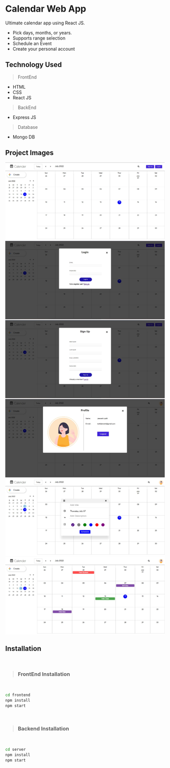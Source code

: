# Calendar Web App
	
Ultimate calendar app using  React JS.
 - Pick days, months, or years.
-   Supports range selection
-   Schedule an Event 
-  Create your personal account 

## Technology Used

> FrontEnd

 - HTML
 - CSS
 - React JS
 > BackEnd
 - Express JS
 > Database
 - Mongo DB

## Project Images

![alt text](./ProjectImages/s1.jpg "Title")
![alt text](./ProjectImages/s2.jpg "Title")
![alt text](./ProjectImages/s3.jpg "Title")
![alt text](./ProjectImages/s4.jpg "Title")
![alt text](./ProjectImages/s5.jpg "Title")
![alt text](./ProjectImages/s6.jpg "Title")

## Installation
&nbsp;
>### FrontEnd Installation
&nbsp;
```sh
cd frontend
npm install
npm start
```

&nbsp;
>### Backend Installation
&nbsp;
```sh
cd server
npm install
npm start
```
